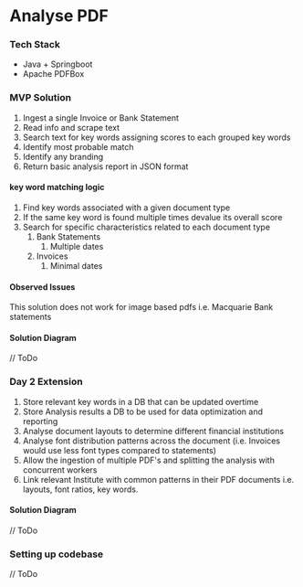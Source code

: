 # Analyse PDF


### Tech Stack
* Java + Springboot
* Apache PDFBox

### MVP Solution
1. Ingest a single Invoice or Bank Statement
2. Read info and scrape text
3. Search text for key words assigning scores to each grouped key words
4. Identify most probable match
5. Identify any branding
6. Return basic analysis report in JSON format

#### key word matching logic
1. Find key words associated with a given document type
2. If the same key word is found multiple times devalue its overall score
3. Search for specific characteristics related to each document type
    1. Bank Statements
        1. Multiple dates
    2. Invoices
        1. Minimal dates

#### Observed Issues
This solution does not work for image based pdfs i.e. Macquarie Bank statements
#### Solution Diagram
// ToDo
### Day 2 Extension
1. Store relevant key words in a DB that can be updated overtime
2. Store Analysis results a DB to be used for data optimization and reporting
3. Analyse document layouts to determine different financial institutions
4. Analyse font distribution patterns across the document (i.e. Invoices would use less font types compared to statements)
5. Allow the ingestion of multiple PDF's and splitting the analysis with concurrent workers
6. Link relevant Institute with common patterns in their PDF documents i.e. layouts, font ratios, key words.

#### Solution Diagram
// ToDo

### Setting up codebase
// ToDo